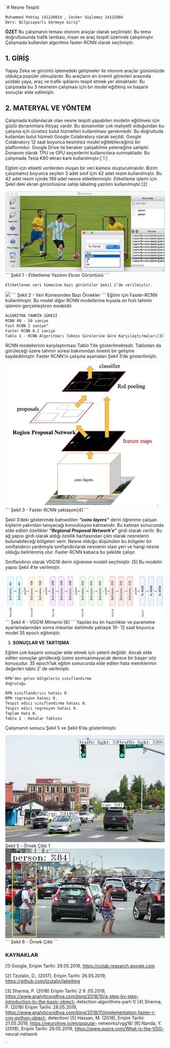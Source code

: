 `# Nesne Tespiti

```
Muhammed Pektaş 141220024 , Cevher Söylemez 14122004
Ders: Bilgisayarlı Görmeye Giriş^
```
**ÖZET**
Bu çalışmanın teması otonom araçlar olarak seçilmiştir. Bu tema doğrultusunda trafik lambası, insan ve araç
tespiti üzerinde çalışılmıştır. Çalışmada kullanılan algoritma faster-RCNN olarak seçilmiştir.

## 1. GİRİŞ

Yapay Zeka ve görüntü işlemedeki gelişmeler ile otonom araçlar günümüzde oldukça
popüler olmuşlardır. Bu araçların en önemli görevleri arasında yoldaki yaya, araç ve trafik
ışıklarını tespit etmek yer almaktadır. Bu çalışmada bu 3 nesnenin çalışması için bir model
eğitilmiş ve başarılı sonuçlar elde edilmiştir.

## 2. MATERYAL VE YÖNTEM

Çalışmada kullanılacak olan nesne tespiti yapabilen modelin eğitilmesi için güçlü
donanımlara ihtiyaç vardır. Bu donanımlar çok maliyetli olduğundan bu çalışma için ücretsiz bulut
hizmetleri kullanılması gerekmedir. Bu doğrultuda kullanılan bulut hizmeti Google Colabratory
olarak seçildi. Google Colabratory 12 saat boyunca kesintisiz model eğitebileceğiniz bir
platformdur. Google Drive ile beraber çalışabilme yeteneğine sahiptir. Donanım olarak TPU ve
GPU seçenlerini kullanıcılara sunmaktadır. Bu çalışmada Tesla K80 ekran kartı kullanılmıştır.[ 1 ]

Eğitim için etiketli verilerden oluşan bir veri kümesi oluşturulmalıdır. Bizim çalışmamız
boyunca seçilen 3 adet sınıf için 42 adet resim kullanılmıştır. Bu 42 adet resim içinde 199 adet
nesne etiketlenmiştir. Etiketleme işlemi için Şekil deki ekran görüntüsüne sahip labelmg yazılımı
kullanılmıştır.[2]

<img src="./resources/labelimg.jpg" />
```
Şekil 1 - Etiketleme Yazılımı Ekran Görüntüsü
```

```
Etiketlenen veri kümesine bazı görüntüler Şekil 2’de verilmiştir.
```

<img src="./resources/examples.png" />
```
Şekil 2 - Veri Kümesinden Bazı Örnekler
```
Eğitim için Faster-RCNN kullanılmıştır. Bu model diğer RCNN modellerine kıyasla en
hızlı tahmin işlemini gerçekleştiren modeldir.

```
ALGORİTMA TAHMİN SÜRESİ
RCNN 40 - 50 saniye
Fast RCNN 2 saniye^
Faster RCNN 0.2 saniye
Tablo 1 - RCNN Algoritmarı Tahmin Sürelerine Göre Karşılaştırmaları[3]
```
RCNN modellerinin karşılaştırması Tablo 1’de gösterilmektedir. Tablodan da görüleceği
üzere tahmin süresi bakımından önemli bir gelişme kaydedilmiştir. Faster RCNN’in çalışma
aşamaları Şekil 3’de gösterilmiştir.


<img src="./resources/faster_rcnn.png" />
```
Şekil 3 - Faster RCNN yaklaşımı[4]
```

Şekil 3’deki gösterimde bahsedilen **_“conv layers”_** derin öğrenme çalışan kişilerin
yakından tanıyacağı konvulüsyon katmanıdır. Bu katman sonucunda elde edilen özellikler
**_“Regional Proposal Network’e”_** girdi olarak verilir. Bu ağ yapısı girdi olarak aldığı özellik
haritasından çıktı olarak nesnelerin bulunabileceği bölgeleri verir. Nesne olduğu düşünülen bu
bölgeler bir sınıflandırıcı yardımıyla sınıflandırılarak nesnenin olası yeri ve hangi nesne olduğu
belirlenmiş olur. Faster RCNN kabaca bu şekilde çalışır.

Sınıflandırıcı olarak VGG16 derin öğrenme modeli seçilmiştir. [5] Bu modelin yapısı
Şekil 4’te verilmiştir.


<img src="./resources/vgg_16.png" />
```
Şekil 4 - VGG16 Mimarisi [6]
```
Yapılan bu ön hazırlıklar ve parametre ayarlamalarından sonra imkanlar dahilinde yaklaşık 10-
12 saat boyunca model 35 epoch eğitmiştir.

3. **SONUÇLAR VE TARTIŞMA**

Eğitim çok başarılı sonuçlar elde etmek için yeterli değildir. Ancak elde edilen sonuçlar görüleceği
üzere azımsanmayacak derece bir başarı söz konusudur. 35 epoch’luk eğitim sonucunda elde
edilen hata metriklerinin değerleri tablo 2’ de verilmiştir.

```
RPN’den gelen bölgelerin sınıflandırma
doğruluğu
```

```
RPN sınıflandırıcı hatası 0.
RPN regresyon hatası 0.
Tespit edici sınıflandırma hatası 0.
Tespit edici regresyon hatası 0.
Toplam Hata 0.
Tablo 2 - Hatalar Tablosu
```
Çalışmanın sonucu Şekil 5 ve Şekil 6’da gösterilmiştir.

<img src="./resources/output1.png" />
Şekil 5 - Örnek Çıktı 1


<img src="./resources/output2.png" />
```
Şekil 6 - Örnek Çıktı
```

### KAYNAKLAR

[1] Google, Erişim Tarihi: 29.05.2019, https://colab.research.google.com

[2] Tzutalin, D., (2017), Erişim Tarihi: 26.05.2019, https://github.com/tzutalin/labelImg

[3] Sharma, P. (2018) Erişim Tarihi: 2 8 .05.2019,
https://www.analyticsvidhya.com/blog/2018/10/a-step-by-step-introduction-to-the-basic-object-
detection-algorithms-part-1/
[4] Sharma, P. (2018) Erişim Tarihi: 28.05.2019,
https://www.analyticsvidhya.com/blog/2018/11/implementation-faster-r-cnn-python-object-
detection/
[5] Hassan, M. (2018), Erişim Tarihi: 21.05.2019, https://neurohive.io/en/popular-
networks/vgg16/
[6] Nanda, Y. (2018), Erişim Tarihi: 29.05.2019, https://www.quora.com/What-is-the-VGG-
neural-network


`